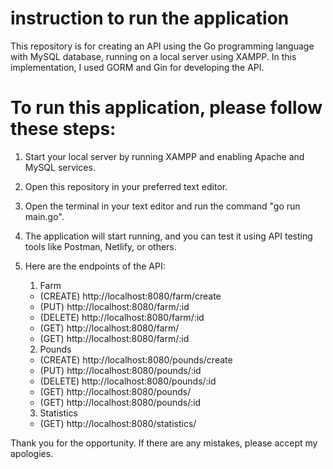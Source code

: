 # instruction to run the application

This repository is for creating an API using the Go programming language with MySQL database, running on a local server using XAMPP. 
In this implementation, I used GORM and Gin for developing the API.

# To run this application, please follow these steps:
1. Start your local server by running XAMPP and enabling Apache and MySQL services.
2. Open this repository in your preferred text editor.
3. Open the terminal in your text editor and run the command "go run main.go".
4. The application will start running, and you can test it using API testing tools like Postman, Netlify, or others.
5. Here are the endpoints of the API:
   1. Farm
   - (CREATE) http://localhost:8080/farm/create
   - (PUT) http://localhost:8080/farm/:id
   - (DELETE) http://localhost:8080/farm/:id
   - (GET) http://localhost:8080/farm/
   - (GET) http://localhost:8080/farm/:id
  
   2. Pounds
   - (CREATE) http://localhost:8080/pounds/create
   - (PUT) http://localhost:8080/pounds/:id
   - (DELETE) http://localhost:8080/pounds/:id
   - (GET) http://localhost:8080/pounds/
   - (GET) http://localhost:8080/pounds/:id
  
   3. Statistics
   - (GET) http://localhost:8080/statistics/

Thank you for the opportunity. If there are any mistakes, please accept my apologies.

